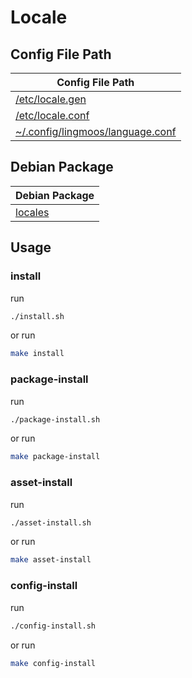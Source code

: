

# Locale




## Config File Path

| Config File Path |
| --- |
| [/etc/locale.gen](./asset/overlay/etc/locale.gen) |
| [/etc/locale.conf](./asset/overlay/etc/locale.conf) |
| [~/.config/lingmoos/language.conf](./asset/overlay/etc/skel/.config/lingmoos/language.conf) |




## Debian Package

| Debian Package |
| -------------- |
| [locales](https://packages.debian.org/stable/locales) |




## Usage


### install

run

``` sh
./install.sh
```

or run

``` sh
make install
```


### package-install

run

``` sh
./package-install.sh
```

or run

``` sh
make package-install
```


### asset-install

run

``` sh
./asset-install.sh
```

or run

``` sh
make asset-install
```


### config-install

run

``` sh
./config-install.sh
```

or run

``` sh
make config-install
```
